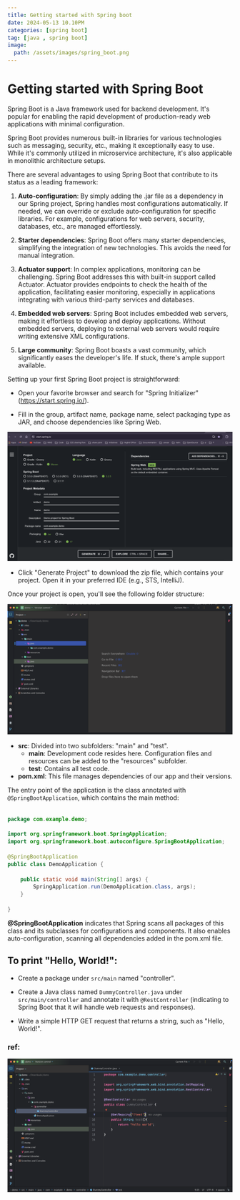 ```yaml
---
title: Getting started with Spring boot
date: 2024-05-13 10.10PM
categories: [spring boot]
tag: [java , spring boot]
image:
  path: /assets/images/spring_boot.png
---
```

# Getting started with Spring Boot

Spring Boot is a Java framework used for backend development. It's popular for enabling the rapid development of production-ready web applications with minimal configuration.

Spring Boot provides numerous built-in libraries for various technologies such as messaging, security, etc., making it exceptionally easy to use. While it's commonly utilized in microservice architecture, it's also applicable in monolithic architecture setups.

There are several advantages to using Spring Boot that contribute to its status as a leading framework:

1. **Auto-configuration**: By simply adding the .jar file as a dependency in our Spring project, Spring handles most configurations automatically. If needed, we can override or exclude auto-configuration for specific libraries. For example, configurations for web servers, security, databases, etc., are managed effortlessly.

2. **Starter dependencies**: Spring Boot offers many starter dependencies, simplifying the integration of new technologies. This avoids the need for manual integration.

3. **Actuator support**: In complex applications, monitoring can be challenging. Spring Boot addresses this with built-in support called Actuator. Actuator provides endpoints to check the health of the application, facilitating easier monitoring, especially in applications integrating with various third-party services and databases.

4. **Embedded web servers**: Spring Boot includes embedded web servers, making it effortless to develop and deploy applications. Without embedded servers, deploying to external web servers would require writing extensive XML configurations.

5. **Large community**: Spring Boot boasts a vast community, which significantly eases the developer's life. If stuck, there's ample support available.

Setting up your first Spring Boot project is straightforward:

- Open your favorite browser and search for "Spring Initializer" (https://start.spring.io/).

- Fill in the group, artifact name, package name, select packaging type as JAR, and choose dependencies like Spring Web.

![A screenshot](/assets/images/spring_io.png)

- Click "Generate Project" to download the zip file, which contains your project. Open it in your preferred IDE (e.g., STS, IntelliJ).

Once your project is open, you'll see the following folder structure:

![A screenshot](/assets/images/spring_folder_structure.png)

- **src**: Divided into two subfolders: "main" and "test".
    - **main**: Development code resides here. Configuration files and resources can be added to the "resources" subfolder.
    - **test**: Contains all test code.
- **pom.xml**: This file manages dependencies of our app and their versions.

The entry point of the application is the class annotated with `@SpringBootApplication`, which contains the main method:

```java

package com.example.demo;

import org.springframework.boot.SpringApplication;
import org.springframework.boot.autoconfigure.SpringBootApplication;

@SpringBootApplication
public class DemoApplication {

    public static void main(String[] args) {
        SpringApplication.run(DemoApplication.class, args);
    }

}

```
**@SpringBootApplication** indicates that Spring scans all packages of this class and its subclasses for configurations and components. It also enables auto-configuration, scanning all dependencies added in the pom.xml file.

## To print "Hello, World!":

- Create a package under `src/main` named "controller".

- Create a Java class named `DummyController.java` under `src/main/controller` and annotate it with `@RestController` (indicating to Spring Boot that it will handle web requests and responses).

- Write a simple HTTP GET request that returns a string, such as "Hello, World!".

### ref:

![A screenshot](/assets/images/DummyController.png)
 